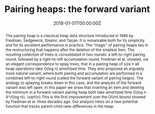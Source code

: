 ---
title: 'Pairing heaps: the forward variant'

# Authors
# If you created a profile for a user (e.g. the default `admin` user), write the username (folder name) here
# and it will be replaced with their full name and linked to their profile.
authors:
  - Dani Dorfman
  - Haim Kaplan
  - Laszlo Kozma
  - Uri Zwick

# Author notes (optional)
#author_notes:
#  - 'Equal contribution'
#  - 'Equal contribution'

date: '2018-01-01T00:00:00Z'
doi: ''

# Schedule page publish date (NOT publication's date).
publishDate: '2018-01-01T00:00:00Z'

# Publication type.
# Accepts a single type but formatted as a YAML list (for Hugo requirements).
# Enter a publication type from the CSL standard.
publication_types: ['paper-conference']

# Publication name and optional abbreviated publication name.
publication: In *MFCS*
publication_short: In *MFCS*

abstract: The pairing heap is a classical heap data structure introduced in 1986 by Fredman, Sedgewick, Sleator, and Tarjan. It is remarkable both for its simplicity and for its excellent performance in practice. The “magic” of pairing heaps lies in the restructuring that happens after the deletion of the smallest item. The resulting collection of trees is consolidated in two rounds&colon; a left-to-right pairing round, followed by a right-to-left accumulation round. Fredman et al. showed, via an elegant correspondence to splay trees, that in a pairing heap of size n all heap operations take O(log n) amortized time. They also proposed an arguably more natural variant, where both pairing and accumulation are performed in a combined left-to-right round (called the forward variant of pairing heaps). The analogy to splaying breaks down in this case, and the analysis of the forward variant was left open. In this paper we show that inserting an item and deleting the minimum in a forward-variant pairing heap both take amortized time O(log n · 4^&radic;(log n)). \sqrt{n} This is the first improvement over the O(&radic;n) bound showed by Fredman et al. three decades ago. Our analysis relies on a new potential function that tracks parent-child rank-differences in the heap.

# Summary. An optional shortened abstract.
#summary: Lorem ipsum dolor sit amet, consectetur adipiscing elit. Duis posuere tellus ac convallis placerat. Proin tincidunt magna sed ex sollicitudin condimentum.

tags: []

# Display this page in the Featured widget?
#featured: true

# Custom links (uncomment lines below)
# links:
# - name: Custom Link
#   url: http://example.org

url_pdf: ''
#url_code: 'https://github.com/wowchemy/wowchemy-hugo-themes'
#url_dataset: 'https://github.com/wowchemy/wowchemy-hugo-themes'
#url_poster: ''
#url_project: ''
#url_slides: ''
#url_source: 'https://github.com/wowchemy/wowchemy-hugo-themes'
#url_video: 'https://youtube.com'

# Featured image
# To use, add an image named `featured.jpg/png` to your page's folder.
#image:
#  caption: 'Image credit: [**Unsplash**](https://unsplash.com/photos/pLCdAaMFLTE)'
#  focal_point: ''
#  preview_only: false

# Associated Projects (optional).
#   Associate this publication with one or more of your projects.
#   Simply enter your project's folder or file name without extension.
#   E.g. `internal-project` references `content/project/internal-project/index.md`.
#   Otherwise, set `projects: []`.
projects: []
#  - example

# Slides (optional).
#   Associate this publication with Markdown slides.
#   Simply enter your slide deck's filename without extension.
#   E.g. `slides: "example"` references `content/slides/example/index.md`.
#   Otherwise, set `slides: ""`.
slides: ""
---